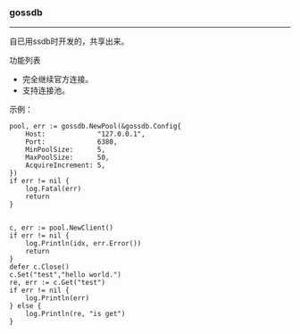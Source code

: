 ### gossdb

***

自已用ssdb时开发的，共享出来。

功能列表
* 完全继续官方连接。
* 支持连接池。

示例：


	pool, err := gossdb.NewPool(&gossdb.Config{
		Host:             "127.0.0.1",
		Port:             6380,
		MinPoolSize:      5,
		MaxPoolSize:      50,
		AcquireIncrement: 5,
	})
	if err != nil {
		log.Fatal(err)
		return
	}


	c, err := pool.NewClient()
	if err != nil {
		log.Println(idx, err.Error())
		return
	}
	defer c.Close()
	c.Set("test","hello world.")
	re, err := c.Get("test")
	if err != nil {
		log.Println(err)
	} else {
		log.Println(re, "is get")
	}
